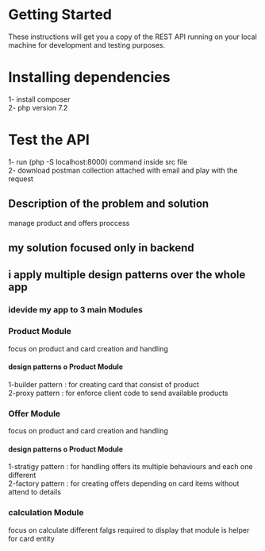 # Getting Started
These instructions will get you a copy of the REST API running on your local machine for development and testing purposes.

# Installing dependencies
1- install composer <br/>
2- php version 7.2

# Test the API
1- run (php -S localhost:8000) command inside src file <br/>
2- download postman collection attached with email and play with the request

## Description of the problem and solution
manage product and offers proccess
## my solution focused only in backend

## i apply multiple design patterns over the whole app
### idevide my app to 3 main Modules
### Product Module
focus on product and card creation and handling
#### design patterns o Product Module
1-builder pattern : for creating card that consist of product <br/>
2-proxy pattern : for enforce client code to send available products

### Offer Module
focus on product and card creation and handling
#### design patterns o Product Module
1-stratigy pattern : for handling offers its multiple behaviours and each one different <br/>
2-factory pattern : for creating offers depending on card items without attend to details

### calculation Module
focus on calculate different falgs required to display that module is helper for card entity 
